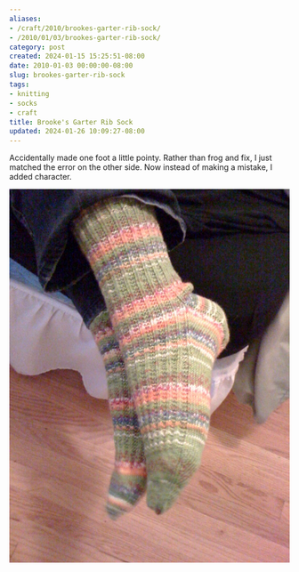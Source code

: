 ```yaml
---
aliases:
- /craft/2010/brookes-garter-rib-sock/
- /2010/01/03/brookes-garter-rib-sock/
category: post
created: 2024-01-15 15:25:51-08:00
date: 2010-01-03 00:00:00-08:00
slug: brookes-garter-rib-sock
tags:
- knitting
- socks
- craft
title: Brooke's Garter Rib Sock
updated: 2024-01-26 10:09:27-08:00
---
```


Accidentally made one foot a little pointy. Rather than frog and fix, I just matched the error on the other side. Now instead of making a mistake, I added character.

![attachments/img/2010/cover-2010-01-03.jpg](../../../attachments/img/2010/cover-2010-01-03.jpg)